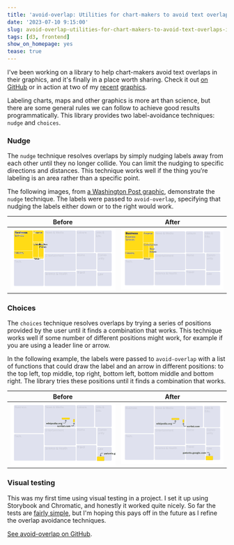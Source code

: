 ```yaml
---
title: 'avoid-overlap: Utilities for chart-makers to avoid text overlaps in their graphics'
date: '2023-07-10 9:15:00'
slug: avoid-overlap-utilities-for-chart-makers-to-avoid-text-overlaps-in-their-graphics
tags: [d3, frontend]
show_on_homepage: yes
tease: true
---
```


I've been working on a library to help chart-makers avoid text overlaps in their graphics, and it's finally in a place worth sharing. Check it out [on GitHub](https://github.com/kevinschaul/avoid-overlap) or in action at two of my [recent](https://www.washingtonpost.com/technology/interactive/2023/aging-america-retirees-workforce-economy/) [graphics](https://www.washingtonpost.com/technology/interactive/2023/ai-chatbot-learning/).

Labeling charts, maps and other graphics is more art than science, but there are some general rules we can follow to achieve good results programmatically. This library provides two label-avoidance techniques: `nudge` and `choices`.

### Nudge

The `nudge` technique resolves overlaps by simply nudging labels away from each other until they no longer collide. You can limit the nudging to specific directions and distances. This technique works well if the thing you’re labeling is an area rather than a specific point.

The following images, from [a Washington Post graphic](https://www.washingtonpost.com/technology/interactive/2023/ai-chatbot-learning/), demonstrate the `nudge` technique. The labels were passed to `avoid-overlap`, specifying that nudging the labels either down or to the right would work.

| Before                                                       | After                                                                                                  |
| ------------------------------------------------------------ | ------------------------------------------------------------------------------------------------------ |
| ![Chart with labels overlapping](example-nudge-0.png) | ![Same chart with the overlapping labels nudged so they no longer collide](example-nudge-1.png) |

### Choices

The `choices` technique resolves overlaps by trying a series of positions provided by the user until it finds a combination that works. This technique works well if some number of different positions might work, for example if you are using a leader line or arrow.

In the following example, the labels were passed to `avoid-overlap` with a list of functions that could draw the label and an arrow in different positions: to the top left, top middle, top right, bottom left, bottom middle and bottom right. The library tries these positions until it finds a combination that works.

| Before                                                         | After                                                                                                                                        |
| -------------------------------------------------------------- | -------------------------------------------------------------------------------------------------------------------------------------------- |
| ![Chart with labels overlapping](example-choices-0.png) | ![Same chart with the overlapping labels rendered using one of the provided choices so they no longer collide](example-choices-1.png) |

### Visual testing

This was my first time using visual testing in a project. I set it up using Storybook and Chromatic, and honestly it worked quite nicely. So far the tests are [fairly simple](https://www.chromatic.com/build?appId=64a5bef463fbc133b9a4b6b6&number=25), but I'm hoping this pays off in the future as I refine the overlap avoidance techniques.

[See avoid-overlap on GitHub](https://github.com/kevinschaul/avoid-overlap).
